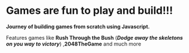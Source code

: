# Games are fun to play and build!!!
**Journey of building games from scratch using Javascript.**

Features  games like **Rush Through the Bush** (***Dodge away the skeletons on you way to victory***) ,**2048TheGame** and much more
